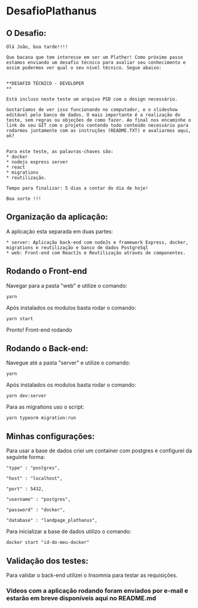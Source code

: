 
# DesafioPlathanus 

## O Desafio:
    Olá João, boa tarde!!!!

    Que bacana que tem interesse em ser um Plather! Como próximo passo estamos enviando um desafio técnico para avaliar seu conhecimento e assim podermos ver qual o seu nível técnico. Segue abaixo:


    **DESAFIO TÉCNICO - DEVELOPER
    **

    Está incluso neste teste um arquivo PSD com o design necessário.

    Gostaríamos de ver isso funcionando no computador, e o slideshow editável pelo banco de dados. O mais importante é a realização do teste, sem regras ou objeções de como fazer. Ao final nos encaminhe o link do seu GIT com o projeto contendo todo conteúdo necessário para rodarmos juntamente com as instruções (README.TXT) e avaliarmos aqui, ok? 


    Para este teste, as palavras-chaves são: 
    * docker
    * nodejs express server
    * react
    * migrations
    * reutilização.
  
    Tempo para finalizar: 5 dias a contar do dia de hoje!
    
    Boa sorte !!!

## Organização da aplicação:
A aplicação esta separada em duas partes: 

    * server: Aplicação back-end com nodeJs e framework Express, docker, migrations e reutilização e banco de dados PostgreSql
    * web: Front-end com ReactJs e Reutilização através de componentes.

## Rodando o Front-end
Navegar para a pasta "web" e utilize o comando:

`yarn`

Após instalados os modulos basta rodar o comando:

`yarn start`

Pronto! Front-end rodando

## Rodando o Back-end:
Navegue até a pasta "server" e utilize o comando:

`yarn`

Após instalados os modulos basta rodar o comando:

`yarn dev:server`

Para as migrations uso o script: 

`yarn typeorm migration:run`


## Minhas configurações:
Para usar a base de dados criei um container com postgres e configurei da seguinte forma:

`"type" : "postgres",`

`"host" : "localhost",`

`"port" : 5432,`

`"username" : "postgres",`

`"password" : "docker",`

`"database" : "landpage_plathanus",`


Para inicializar a base de dados utilizo o comando:

`docker start "id-do-meu-docker"`

## Validação dos testes:
Para validar o back-end utilizei o Insomnia para testar as requisições.

### Videos com a aplicação rodando foram enviados por e-mail e estarão em breve disponíveis aqui no README.md